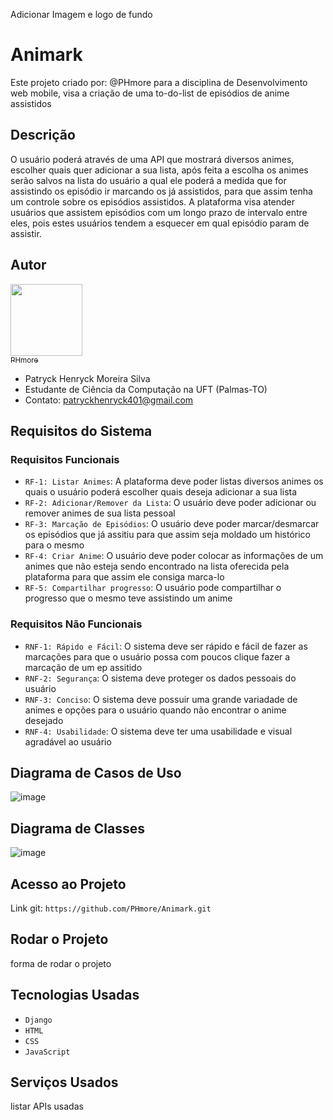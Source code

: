 Adicionar Imagem e logo de fundo
# Animark
Este projeto criado por: @PHmore para a disciplina de Desenvolvimento web mobile, visa a criação de uma to-do-list de episódios de anime assistidos

## Descrição
O usuário poderá através de uma API que mostrará diversos animes, escolher quais quer adicionar a sua lista, após feita a escolha os animes serão salvos na lista do usuário a qual ele poderá a medida que for assistindo os episódio ir marcando os já assistidos, para que assim tenha um controle sobre os episódios assistidos. A plataforma visa atender usuários que assistem episódios com um longo prazo de intervalo entre eles, pois estes usuários tendem a esquecer em qual episódio param de assistir.

## Autor
[<img loading="PHmore" src="https://avatars.githubusercontent.com/u/107047839?v=4" width=115><br><sub>PHmore</sub>](https://github.com/PHmore)
- Patryck Henryck Moreira Silva
- Estudante de Ciência da Computação na UFT (Palmas-TO)
- Contato: patryckhenryck401@gmail.com

## Requisitos do Sistema

### Requisitos Funcionais
- `RF-1: Listar Animes`: A plataforma deve poder listas diversos animes os quais o usuário poderá escolher quais deseja adicionar a sua lista
- `RF-2: Adicionar/Remover da Lista`: O usuário deve poder adicionar ou remover animes de sua lista pessoal
- `RF-3: Marcação de Episódios`: O usuário deve poder marcar/desmarcar os episódios que já assitiu para que assim seja moldado um histórico para o mesmo
- `RF-4: Criar Anime`: O usuário deve poder colocar as informações de um animes que não esteja sendo encontrado na lista oferecida pela plataforma para que assim ele consiga marca-lo
- `RF-5: Compartilhar progresso`: O usuário pode compartilhar o progresso que o mesmo teve assistindo um anime

### Requisitos Não Funcionais
- `RNF-1: Rápido e Fácil`: O sistema deve ser rápido e fácil de fazer as marcações para que o usuário possa com poucos clique fazer a marcação de um ep assitido
- `RNF-2: Segurança`: O sistema deve proteger os dados pessoais do usuário
- `RNF-3: Conciso`: O sistema deve possuir uma grande variadade de animes e opções para o usuário quando não encontrar o anime desejado
- `RNF-4: Usabilidade`: O sistema deve ter uma usabilidade e visual agradável ao usuário
  
## Diagrama de Casos de Uso
![image](https://github.com/PHmore/Animark/assets/107047839/d5795a9d-4f63-454b-a174-0b65ddab4970)

## Diagrama de Classes
![image](https://github.com/PHmore/Animark/assets/107047839/a8d83865-668e-44fe-8ced-033d79ab7219)

## Acesso ao Projeto
Link git: `https://github.com/PHmore/Animark.git`

## Rodar o Projeto
forma de rodar o projeto

## Tecnologias Usadas
- `Django`
- `HTML`
- `CSS`
- `JavaScript`

## Serviços Usados
listar APIs usadas
